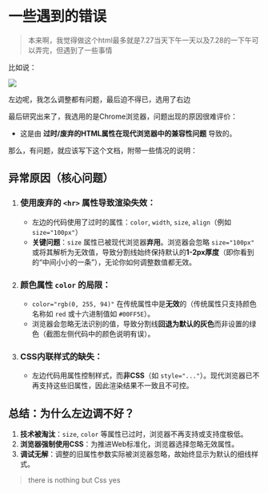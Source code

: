 # 一些遇到的错误

> 本来啊，我觉得做这个html最多就是7.27当天下午一天以及7.28的一下午可以弄完，但遇到了一些事情

比如说：

![](D:\code\zzb2004\html\image.png)

左边呢，我怎么调整都有问题，最后迫不得已，选用了右边

最后研究出来了，我选用的是Chrome浏览器，问题出现的原因很难评价：

* 这是由 **过时/废弃的HTML属性在现代浏览器中的兼容性问题** 导致的。

那么，有问题，就应该写下这个文档，附带一些情况的说明：

## 异常原因（核心问题）

1. ### **使用废弃的 `<hr>` 属性导致渲染失效**：

   - 左边的代码使用了过时的属性：`color`, `width`, `size`, `align`（例如 `size="100px"`）
   - **关键问题**：`size` 属性已被现代浏览器**弃用**。浏览器会忽略 `size="100px"` 或将其解析为无效值，导致分割线始终保持默认的**1-2px厚度**（即你看到的“中间小小的一条”），无论你如何调整数值都无效。

2. ### **颜色属性 `color` 的局限**：

   - `color="rgb(0, 255, 94)"` 在传统属性中是**无效**的（传统属性只支持颜色名称如 `red` 或十六进制值如 `#00FF5E`）。
   - 浏览器会忽略无法识别的值，导致分割线**回退为默认的灰色**而非设置的绿色（截图左侧代码中的颜色说明有误）。

3. ### **CSS内联样式的缺失**：

   - 左边代码用属性控制样式，而**非CSS**（如 `style="..."`）。现代浏览器已不再支持这些旧属性，因此渲染结果不一致且不可控。

## 总结：为什么左边调不好？

1. **技术被淘汰**：`size`, `color` 等属性已过时，浏览器不再支持或支持度极低。
2. **浏览器强制使用CSS**：为推进Web标准化，浏览器选择忽略无效属性。
3. **调试无解**：调整的旧属性参数实际被浏览器忽略，故始终显示为默认的细线样式。

>there is nothing but Css yes